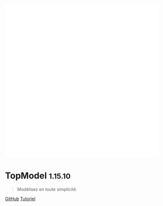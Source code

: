 ![logo](./media/IconDark.svg)

# TopModel <small>1.15.10</small>

> Modélisez en toute simplicité.

[GitHub](https://github.com/klee-contrib/topmodel)
[Tutoriel](/getting-started/00_getting_started.md)
